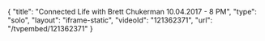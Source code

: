 {
    "title": "Connected Life with Brett Chukerman 10.04.2017 - 8 PM",
    "type": "solo",
    "layout": "iframe-static",
    "videoId": "121362371",
    "url": "\/tvpembed\/121362371"
}
